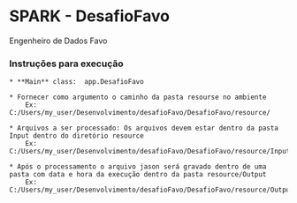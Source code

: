 # SPARK - DesafioFavo
Engenheiro de Dados Favo


### Instruções para execução  ###
        
    * **Main** class:  app.DesafioFavo
    
    * Fornecer como argumento o caminho da pasta resourse no ambiente    
        Ex: C:/Users/my_user/Desenvolvimento/desafioFavo/DesafioFavo/resource/
        
    * Arquivos a ser processado: Os arquivos devem estar dentro da pasta Input dentro do diretório resource  
        Ex: C:/Users/my_user/Desenvolvimento/desafioFavo/DesafioFavo/resource/Input/
        
    * Após o processamento o arquivo jason será gravado dentro de uma pasta com data e hora da execução dentro da pasta resource/Output   
        Ex: C:/Users/my_user/Desenvolvimento/desafioFavo/DesafioFavo/resource/Output/ 

  
